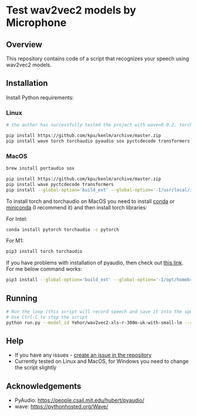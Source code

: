 # Test wav2vec2 models by Microphone

## Overview

This repository contains code of a script that recognizes your speech using wav2vec2 models.

## Installation

Install Python requirements:

### Linux

```bash
# the author has successfully tested the project with wave=0.0.2, torch==1.11.0, torchaudio==0.11.0, sox==1.4.1, and pyaudio==0.2.11 pyctcdecode==0.3.0 transformers==4.19.2

pip install https://github.com/kpu/kenlm/archive/master.zip
pip install wave torch torchaudio pyaudio sox pyctcdecode transformers
```

### MacOS

```bash
brew install portaudio sox

pip install https://github.com/kpu/kenlm/archive/master.zip
pip install wave pyctcdecode transformers
pip install --global-option='build_ext' --global-option='-I/usr/local/include' --global-option='-L/usr/local/lib' pyaudio
```

To install torch and torchaudio on MacOS you need to install [conda](https://docs.conda.io/en/latest/) or [miniconda](https://docs.conda.io/en/latest/miniconda.html) (I recommend it) and then install torch libraries:

For Intel:

```bash
conda install pytorch torchaudio -c pytorch
```

For M1:
```bash
pip3 install torch torchaudio
```

If you have problems with installation of pyaudio, then check out [this link](https://stackoverflow.com/questions/33513522/when-installing-pyaudio-pip-cannot-find-portaudio-h-in-usr-local-include). For me below command works:

```bash
pip3 install --global-option='build_ext' --global-option='-I/opt/homebrew/Cellar/portaudio/19.7.0/include/' --global-option='-L/opt/homebrew/Cellar/portaudio/19.7.0/lib/' pyaudio
```

## Running

```bash
# Run the loop (this script will record speech and save it into the speech/ folder)
# Use Ctrl-C to stop the script
python run.py --model_id Yehor/wav2vec2-xls-r-300m-uk-with-small-lm --record_seconds 15
```

## Help

- If you have any issues - [create an issue in the repository](https://github.com/egorsmkv/test-wav2vec2-by-microphone/issues/new)
- Currently tested on Linux and MacOS, for Windows you need to change the script slightly

## Acknowledgements

- PyAudio: https://people.csail.mit.edu/hubert/pyaudio/
- wave: https://pythonhosted.org/Wave/
